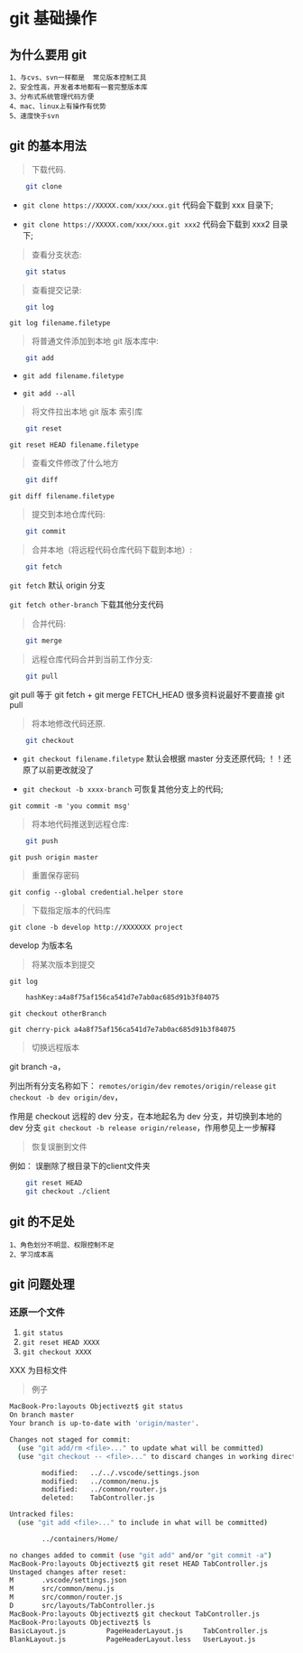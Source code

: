 # git 基础操作

## 为什么要用 git

    1、与cvs、svn一样都是  常见版本控制工具
    2、安全性高，开发者本地都有一套完整版本库
    3、分布式系统管理代码方便
    4、mac、linux上有操作有优势
    5、速度快于svn

## git 的基本用法

> 下载代码.

```bash
    git clone
```

- `git clone https://XXXXX.com/xxx/xxx.git` 代码会下载到 xxx 目录下;

- `git clone https://XXXXX.com/xxx/xxx.git xxx2` 代码会下载到 xxx2 目录下;

> 查看分支状态:

```bash
    git status
```

> 查看提交记录:

```bash
    git log
```

`git log filename.filetype`

> 将普通文件添加到本地 git 版本库中:

```bash
    git add
```

- `git add filename.filetype`

- `git add --all`

> 将文件拉出本地 git 版本 索引库

```bash
    git reset
```

`git reset HEAD filename.filetype`

> 查看文件修改了什么地方

```bash
    git diff
```

`git diff filename.filetype`

> 提交到本地仓库代码:

```bash
    git commit
```

> 合并本地（将远程代码仓库代码下载到本地）:

```bash
    git fetch
```

`git fetch` 默认 origin 分支

`git fetch other-branch` 下载其他分支代码

> 合并代码:

```bash
    git merge
```

> 远程仓库代码合并到当前工作分支:

```bash
    git pull
```

git pull 等于 git fetch + git merge FETCH_HEAD 很多资料说最好不要直接 git pull

> 将本地修改代码还原.

```bash
    git checkout
```

- `git checkout filename.filetype` 默认会根据 master 分支还原代码; ！！还原了以前更改就没了

- `git checkout -b xxxx-branch` 可恢复其他分支上的代码;

`git commit -m 'you commit msg'`

> 将本地代码推送到远程仓库:

```bash
    git push
```

`git push origin master`

> 重置保存密码

`git config --global credential.helper store`

> 下载指定版本的代码库

`git clone -b develop http://XXXXXXX project`

develop 为版本名

> 将某次版本到提交

`git log`

```bash
    hashKey:a4a8f75af156ca541d7e7ab0ac685d91b3f84075
```

`git checkout otherBranch`

`git cherry-pick a4a8f75af156ca541d7e7ab0ac685d91b3f84075`

> 切换远程版本

git branch -a，

列出所有分支名称如下：
`remotes/origin/dev`
`remotes/origin/release`
`git checkout -b dev origin/dev`，

作用是 checkout 远程的 dev 分支，在本地起名为 dev 分支，并切换到本地的 dev 分支
`git checkout -b release origin/release`，作用参见上一步解释

> 恢复误删到文件

例如： 误删除了根目录下的client文件夹

``` bash
    git reset HEAD
    git checkout ./client
```

## git 的不足处

    1、角色划分不明显、权限控制不足
    2、学习成本高

## git 问题处理

### 还原一个文件

1. `git status`
2. `git reset HEAD XXXX`
3. `git checkout XXXX`

XXX 为目标文件

> 例子

```bash
MacBook-Pro:layouts Objectivezt$ git status
On branch master
Your branch is up-to-date with 'origin/master'.

Changes not staged for commit:
  (use "git add/rm <file>..." to update what will be committed)
  (use "git checkout -- <file>..." to discard changes in working directory)

        modified:   ../../.vscode/settings.json
        modified:   ../common/menu.js
        modified:   ../common/router.js
        deleted:    TabController.js

Untracked files:
  (use "git add <file>..." to include in what will be committed)

        ../containers/Home/

no changes added to commit (use "git add" and/or "git commit -a")
MacBook-Pro:layouts Objectivezt$ git reset HEAD TabController.js
Unstaged changes after reset:
M       .vscode/settings.json
M       src/common/menu.js
M       src/common/router.js
D       src/layouts/TabController.js
MacBook-Pro:layouts Objectivezt$ git checkout TabController.js
MacBook-Pro:layouts Objectivezt$ ls
BasicLayout.js          PageHeaderLayout.js     TabController.js        UserLayout.less
BlankLayout.js          PageHeaderLayout.less   UserLayout.js

```
